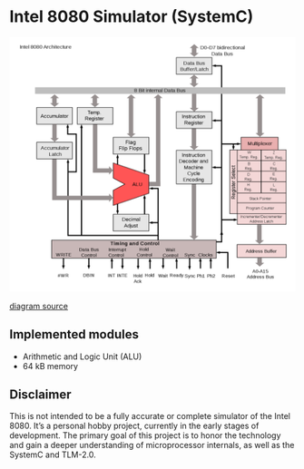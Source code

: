 # Intel 8080 Simulator (SystemC)

<img src="assets/Intel_8080_arch.png" width=720px>

[diagram source](https://en.wikipedia.org/wiki/Intel_8080)

## Implemented modules

* Arithmetic and Logic Unit (ALU)
* 64 kB memory

## Disclaimer

This is not intended to be a fully accurate or complete simulator of the Intel 8080.
It’s a personal hobby project, currently in the early stages of development.
The primary goal of this project is to honor the technology and gain a deeper understanding of microprocessor internals, as well as the SystemC and TLM-2.0.
